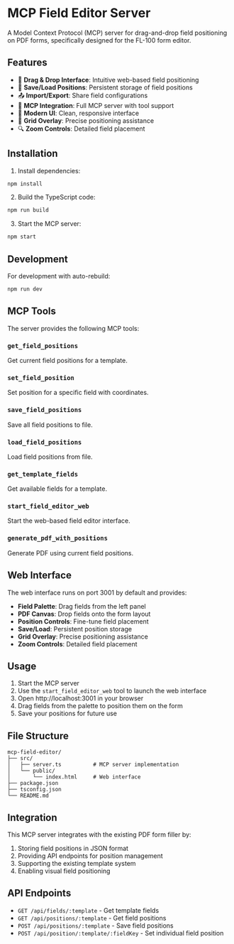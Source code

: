 # MCP Field Editor Server

A Model Context Protocol (MCP) server for drag-and-drop field positioning on PDF forms, specifically designed for the FL-100 form editor.

## Features

- 🎯 **Drag & Drop Interface**: Intuitive web-based field positioning
- 💾 **Save/Load Positions**: Persistent storage of field positions
- 📤 **Import/Export**: Share field configurations
- 🔧 **MCP Integration**: Full MCP server with tool support
- 🎨 **Modern UI**: Clean, responsive interface
- 📐 **Grid Overlay**: Precise positioning assistance
- 🔍 **Zoom Controls**: Detailed field placement

## Installation

1. Install dependencies:
```bash
npm install
```

2. Build the TypeScript code:
```bash
npm run build
```

3. Start the MCP server:
```bash
npm start
```

## Development

For development with auto-rebuild:
```bash
npm run dev
```

## MCP Tools

The server provides the following MCP tools:

### `get_field_positions`
Get current field positions for a template.

### `set_field_position`
Set position for a specific field with coordinates.

### `save_field_positions`
Save all field positions to file.

### `load_field_positions`
Load field positions from file.

### `get_template_fields`
Get available fields for a template.

### `start_field_editor_web`
Start the web-based field editor interface.

### `generate_pdf_with_positions`
Generate PDF using current field positions.

## Web Interface

The web interface runs on port 3001 by default and provides:

- **Field Palette**: Drag fields from the left panel
- **PDF Canvas**: Drop fields onto the form layout
- **Position Controls**: Fine-tune field placement
- **Save/Load**: Persistent position storage
- **Grid Overlay**: Precise positioning assistance
- **Zoom Controls**: Detailed field placement

## Usage

1. Start the MCP server
2. Use the `start_field_editor_web` tool to launch the web interface
3. Open http://localhost:3001 in your browser
4. Drag fields from the palette to position them on the form
5. Save your positions for future use

## File Structure

```
mcp-field-editor/
├── src/
│   ├── server.ts          # MCP server implementation
│   └── public/
│       └── index.html     # Web interface
├── package.json
├── tsconfig.json
└── README.md
```

## Integration

This MCP server integrates with the existing PDF form filler by:

1. Storing field positions in JSON format
2. Providing API endpoints for position management
3. Supporting the existing template system
4. Enabling visual field positioning

## API Endpoints

- `GET /api/fields/:template` - Get template fields
- `GET /api/positions/:template` - Get field positions
- `POST /api/positions/:template` - Save field positions
- `POST /api/position/:template/:fieldKey` - Set individual field position

